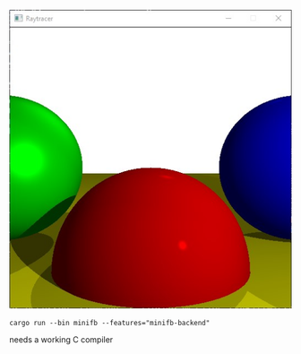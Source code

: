 ![screenshot of the raytracer](demo.jpg)

    cargo run --bin minifb --features="minifb-backend"

needs a working C compiler